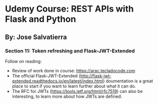 # Udemy Course: REST APIs with Flask and Python

## By: Jose Salvatierra

### Section 11: Token refreshing and Flask-JWT-Extended 

Follow on reading:

- Review of work done in course: https://arac.tecladocode.com
- The official Flask-JWT-Extended (http://flask-jwt-extended.readthedocs.io/en/latest/index.html) doumentation is a great place to start if you want to learn further about what it can do.
- The RFC for JWTs (https://tools.ietf.org/html/rfc7519) can also be interesting, to learn more about how JWTs are defined.
